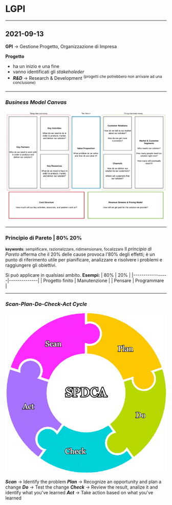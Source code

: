 # LGPI

---

## 2021-09-13

**GPI** -> Gestione Progetto, Organizzazione di Impresa

**Progetto**
- ha un inizio e una fine
- vanno identificati gli *stakeholeder*
- ***R&D*** -> Research & Development <sup>(progetti che potrebbero non arrivare ad una conclusione)</sup>

---

### *Business Model Canvas*
![Business Model Canvas](/res/img/business_model_canvas.png)

---

### Principio di Pareto | 80% 20%
<small>**keywords:** semplificare, razionalizzare, ridimensionare, focalizzare</small>
Il *principio di Pareto* afferma che il 20% delle cause provoca l'80% degli effetti; è un punto di riferimento utile per pianificare, analizzare e risolvere i problemi e raggiungere gli obiettivi.

Si può applicare in qualsiasi ambito.
**Esempi:**
| 80%             | 20%          |
|-----------------|--------------|
| Progetto finito | Manutenzione |
| Pensare         | Programmare  |

---

### *Scan-Plan-Do-Check-Act Cycle*

![Scan-Plan-Do-Check-Act](/res/img/spdca.png)

***Scan*** -> Identify the problem
***Plan*** -> Recognize an opportunity and plan a change
***Do*** -> Test the change
***Check*** -> Review the result, analize it and identify what you've learned
***Act*** -> Take action based on what you've learned